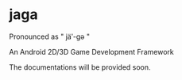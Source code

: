 # jaga
Pronounced as " jäʹ-gə "

An Android 2D/3D Game Development Framework




The documentations will be provided soon.
